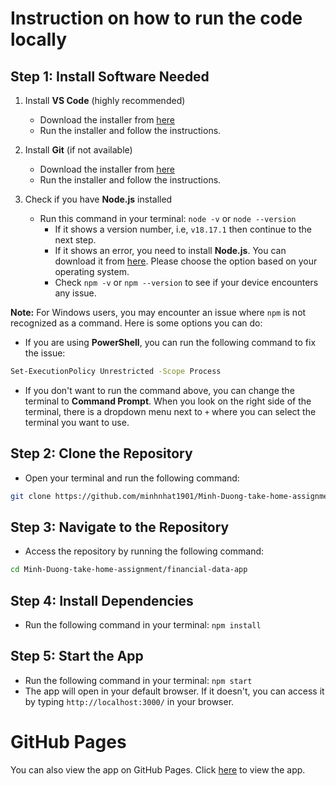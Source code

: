 # Instruction on how to run the code locally

## Step 1: Install Software Needed

1. Install **VS Code** (highly recommended)
   - Download the installer from [here](https://code.visualstudio.com/download)
   - Run the installer and follow the instructions.

2. Install **Git** (if not available)
   - Download the installer from [here](https://git-scm.com/downloads)
   - Run the installer and follow the instructions.

3. Check if you have **Node.js** installed
   - Run this command in your terminal: `node -v` or `node --version`
       - If it shows a version number, i.e, `v18.17.1` then continue to the next step.
       - If it shows an error, you need to install **Node.js**. You can download it from [here](https://nodejs.org/en/download/). Please choose the option based on your operating system.
       - Check `npm -v` or `npm --version` to see if your device encounters any issue.

**Note:** For Windows users, you may encounter an issue where `npm` is not recognized as a command. Here is some options you can do:
- If you are using **PowerShell**, you can run the following command to fix the issue:
```bash
Set-ExecutionPolicy Unrestricted -Scope Process
```
- If you don't want to run the command above, you can change the terminal to **Command Prompt**. When you look on the right side of the terminal, there is a dropdown menu next to `+` where you can select the terminal you want to use. 

## Step 2: Clone the Repository
   - Open your terminal and run the following command: 
```bash
git clone https://github.com/minhnhat1901/Minh-Duong-take-home-assignment.git
```

## Step 3: Navigate to the Repository
   - Access the repository by running the following command:
```bash
cd Minh-Duong-take-home-assignment/financial-data-app
```

## Step 4: Install Dependencies
   - Run the following command in your terminal: `npm install`

## Step 5: Start the App
   - Run the following command in your terminal: `npm start`
   - The app will open in your default browser. If it doesn't, you can access it by typing `http://localhost:3000/` in your browser.

# GitHub Pages
You can also view the app on GitHub Pages. Click [here](https://minhnhat1901.github.io/Minh-Duong-take-home-assignment/) to view the app.
